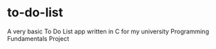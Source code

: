 # to-do-list
A very basic To Do List app written in C for my university Programming Fundamentals Project

